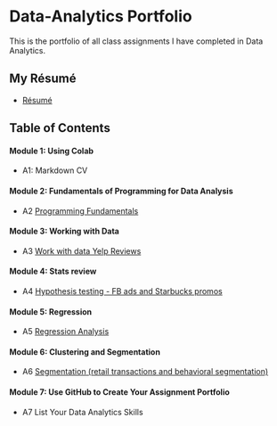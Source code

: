 # Data-Analytics Portfolio
This is the portfolio of all class assignments I have completed in Data Analytics.

## My Résumé

   - [Résumé](https://colab.research.google.com/drive/1gNtcVIppnBZjPM9RwQ5BVopBqiGhDISf?usp=drive_link)

## Table of Contents

#### Module 1: Using Colab

   - A1: Markdown CV

#### Module 2: Fundamentals of Programming for Data Analysis

   - A2 [Programming Fundamentals](https://drive.google.com/file/d/1txRpVyQA0iztlKb74yVSKAvUtXzVrbO5/view?usp=drive_link)

#### Module 3: Working with Data

   - A3 [Work with data Yelp Reviews](https://drive.google.com/file/d/1yLCvL3vS0ZevEbJR04Hba9pd50tvdnqq/view?usp=drive_link)

#### Module 4: Stats review

   - A4 [Hypothesis testing - FB ads and Starbucks promos](https://drive.google.com/file/d/1TM0ykWVhtumtKYSzTYqgWveQjWfbMw8O/view?usp=drive_link)
#### Module 5: Regression

   - A5 [Regression Analysis](https://drive.google.com/file/d/1-WTdRRk--U1MFixxD8_7-lP7uoMmtCyj/view?usp=drive_link)
#### Module 6: Clustering and Segmentation

   - A6 [Segmentation (retail transactions and behavioral segmentation)](https://drive.google.com/file/d/1LdUmXbCjnvZDF32yyRo7k5O0aLuNMPER/view?usp=drive_link)
#### Module 7: Use GitHub to Create Your Assignment Portfolio

   - A7 List Your Data Analytics Skills
